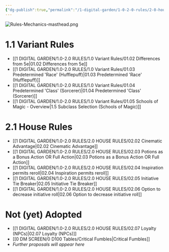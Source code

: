 ```yaml
---
{"dg-publish":true,"permalink":"/1-digital-garden/1-0-2-0-rules/2-0-house-rules/02-01-house-rules-overview/","title":"Variant & House Rules"}
---
```


![Rules-Mechanics-masthead.png](/img/user/1%20DIGITAL%20GARDEN/Images%20&%20Banners/Rules-Mechanics-masthead.png)
# 1.1 Variant Rules

- [[1 DIGITAL GARDEN/1.0-2.0 RULES/1.0 Variant Rules/01.02 Differences from 5e\|01.02 Differences from 5e]]
- [[1 DIGITAL GARDEN/1.0-2.0 RULES/1.0 Variant Rules/01.03 Predetermined 'Race' (Hufflepuff)\|01.03 Predetermined 'Race' (Hufflepuff)]]
- [[1 DIGITAL GARDEN/1.0-2.0 RULES/1.0 Variant Rules/01.04 Predetermined 'Class' (Sorcerer)\|01.04 Predetermined 'Class' (Sorcerer)]]
- [[1 DIGITAL GARDEN/1.0-2.0 RULES/1.0 Variant Rules/01.05 Schools of Magic - Overview\|1.5 Subclass Selection (Schools of Magic)]]

# 2.1 House Rules
- [[1 DIGITAL GARDEN/1.0-2.0 RULES/2.0 HOUSE RULES/02.02 Cinematic Advantage\|02.02 Cinematic Advantage]]
- [[1 DIGITAL GARDEN/1.0-2.0 RULES/2.0 HOUSE RULES/02.03 Potions as a Bonus Action OR Full Action\|02.03 Potions as a Bonus Action OR Full Action]]
- [[1 DIGITAL GARDEN/1.0-2.0 RULES/2.0 HOUSE RULES/02.04 Inspiration permits reroll\|02.04 Inspiration permits reroll]]
- [[1 DIGITAL GARDEN/1.0-2.0 RULES/2.0 HOUSE RULES/02.05 Initiative Tie Breaker\|02.05 Initiative Tie Breaker]]
- [[1 DIGITAL GARDEN/1.0-2.0 RULES/2.0 HOUSE RULES/02.06 Option to decrease initiative roll\|02.06 Option to decrease initiative roll]]

# Not (yet) Adopted
- [[1 DIGITAL GARDEN/1.0-2.0 RULES/2.0 HOUSE RULES/02.07 Loyalty (NPCs)\|02.07 Loyalty (NPCs)]]
- [[0 DM SCREEN/0 D100 Tables/Critical Fumbles\|Critical Fumbles]]
- *Further proposals will appear here*
